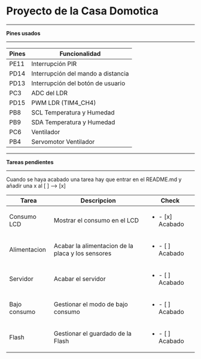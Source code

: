 ﻿# Proyecto de la Casa Domotica

***
**Pines usados**
***
| Pines | Funcionalidad             |
|-------|---------------------------|
| PE11  | Interrupción PIR                |
| PD14  | Interrupción del mando a distancia 	|
| PD13  | Interrupción del botón de usuario   |
| PC3   | ADC del LDR |
| PD15	| PWM LDR (TIM4_CH4)		|
| PB8   | SCL Temperatura y Humedad |
| PB9   | SDA Temperatura y Humedad |
| PC6	| Ventilador				|
| PB4   | Servomotor Ventilador 	|



***
**Tareas pendientes**
***
Cuando se haya acabado una tarea hay que entrar en el README.md y añadir una x al [ ] --> [x]

| Tarea     	| Descripcion            							| Check	|
|---------------|---------------------------------------------------|-------|
| Consumo LCD 	| Mostrar el consumo en el LCD 						|<ul><li>- [x] Acabado </li></ul>|
| Alimentacion	| Acabar la alimentacion de la placa y los sensores	|<ul><li>- [ ] Acabado </li></ul>|
| Servidor   	| Acabar el servidor 								|<ul><li>- [ ] Acabado </li></ul>|
| Bajo consumo  | Gestionar el modo de bajo consumo					|<ul><li>- [ ] Acabado </li></ul>|
| Flash			| Gestionar el guardado de la Flash					|<ul><li>- [ ] Acabado </li></ul>|
